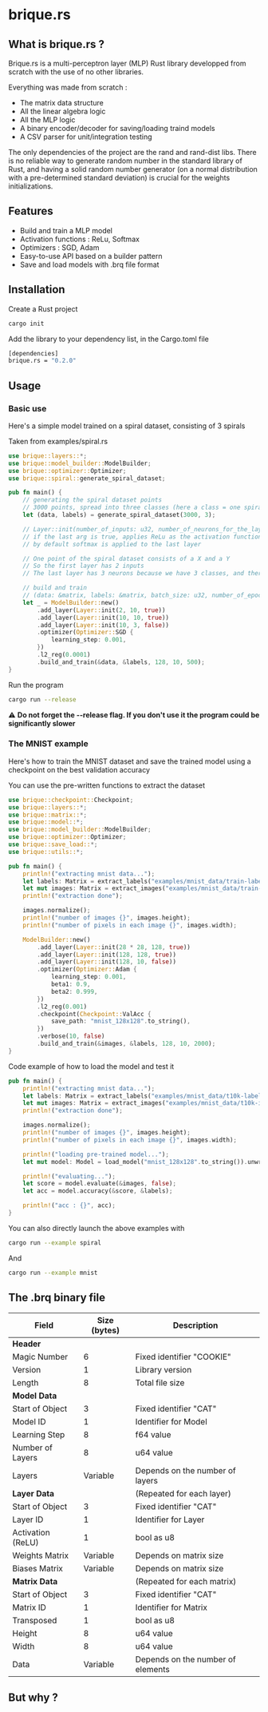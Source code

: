 # brique.rs
## What is brique.rs ? 

Brique.rs is a multi-perceptron layer (MLP) Rust library developped from scratch with the use of no other libraries. 

Everything was made from scratch : 

- The matrix data structure
- All the linear algebra logic
- All the MLP logic 
- A binary encoder/decoder for saving/loading traind models
- A CSV parser for unit/integration testing

The only dependencies of the project are the rand and rand-dist libs. There is no reliable way to generate random number in the standard library of Rust, and having a solid random number generator (on a normal distribution with a pre-determined standard deviation) is crucial for the weights initializations.

## Features

- Build and train a MLP model 
- Activation functions : ReLu, Softmax
- Optimizers : SGD, Adam
- Easy-to-use API based on a builder pattern
- Save and load models with .brq file format

## Installation

Create a Rust project 

```sh
cargo init
```

Add the library to your dependency list, in the Cargo.toml file

```sh
[dependencies]
brique.rs = "0.2.0"
```

## Usage

### Basic use

Here's a simple model trained on a spiral dataset, consisting of 3 spirals

Taken from examples/spiral.rs

```rust
use brique::layers::*;
use brique::model_builder::ModelBuilder;
use brique::optimizer::Optimizer;
use brique::spiral::generate_spiral_dataset;

pub fn main() {
    // generating the spiral dataset points
    // 3000 points, spread into three classes (here a class = one spiral)
    let (data, labels) = generate_spiral_dataset(3000, 3);

    // Layer::init(number_of_inputs: u32, number_of_neurons_for_the_layer: u32, reLu: bool)
    // if the last arg is true, applies ReLu as the activation function
    // by default softmax is applied to the last layer

    // One point of the spiral dataset consists of a X and a Y
    // So the first layer has 2 inputs
    // The last layer has 3 neurons because we have 3 classes, and therefore we want 3 outputs

    // build and train
    // (data: &matrix, labels: &matrix, batch_size: u32, number_of_epochs: u32, size_of_the_validation_dataset, usize)
    let _ = ModelBuilder::new()
        .add_layer(Layer::init(2, 10, true))
        .add_layer(Layer::init(10, 10, true))
        .add_layer(Layer::init(10, 3, false))
        .optimizer(Optimizer::SGD {
            learning_step: 0.001,
        })
        .l2_reg(0.0001)
        .build_and_train(&data, &labels, 128, 10, 500);
}
```

Run the program 

```sh
cargo run --release
```

⚠️ **Do not forget the --release flag. If you don't use it the program could be significantly slower**

### The MNIST example 

Here's how to train the MNIST dataset and save the trained model using a checkpoint on the best validation accuracy 

You can use the pre-written functions to extract the dataset

```rust 
use brique::checkpoint::Checkpoint;
use brique::layers::*;
use brique::matrix::*;
use brique::model::*;
use brique::model_builder::ModelBuilder;
use brique::optimizer::Optimizer;
use brique::save_load::*;
use brique::utils::*;

pub fn main() {
    println!("extracting mnist data...");
    let labels: Matrix = extract_labels("examples/mnist_data/train-labels.idx1-ubyte");
    let mut images: Matrix = extract_images("examples/mnist_data/train-images.idx3-ubyte");
    println!("extraction done");

    images.normalize();
    println!("number of images {}", images.height);
    println!("number of pixels in each image {}", images.width);

    ModelBuilder::new()
        .add_layer(Layer::init(28 * 28, 128, true))
        .add_layer(Layer::init(128, 128, true))
        .add_layer(Layer::init(128, 10, false))
        .optimizer(Optimizer::Adam {
            learning_step: 0.001,
            beta1: 0.9,
            beta2: 0.999,
        })
        .l2_reg(0.001)
        .checkpoint(Checkpoint::ValAcc {
            save_path: "mnist_128x128".to_string(),
        })
        .verbose(10, false)
        .build_and_train(&images, &labels, 128, 10, 2000);
}
```

Code example of how to load the model and test it 

```rust 
pub fn main() {
    println!("extracting mnist data...");
    let labels: Matrix = extract_labels("examples/mnist_data/t10k-labels.idx1-ubyte");
    let mut images: Matrix = extract_images("examples/mnist_data/t10k-images.idx3-ubyte");
    println!("extraction done");

    images.normalize();
    println!("number of images {}", images.height);
    println!("number of pixels in each image {}", images.width);

    println!("loading pre-trained model...");
    let mut model: Model = load_model("mnist_128x128".to_string()).unwrap();

    println!("evaluating...");
    let score = model.evaluate(&images, false);
    let acc = model.accuracy(&score, &labels);

    println!("acc : {}", acc);
}
```

You can also directly launch the above examples with 

```sh 
cargo run --example spiral
```
And 
```sh 
cargo run --example mnist
```
## The .brq binary file

| **Field**          | **Size (bytes)** | **Description**                     |
|--------------------|------------------|-------------------------------------|
| **Header**         |                  |                                     |
| Magic Number       | 6                | Fixed identifier "COOKIE"           |
| Version            | 1                | Library version                     |
| Length             | 8                | Total file size                     |
| **Model Data**     |                  |                                     |
| Start of Object    | 3                | Fixed identifier "CAT"              |
| Model ID           | 1                | Identifier for Model                |
| Learning Step      | 8                | f64 value                           |
| Number of Layers   | 8                | u64 value                           |
| Layers             | Variable         | Depends on the number of layers     |
| **Layer Data**     |                  | (Repeated for each layer)           |
| Start of Object    | 3                | Fixed identifier "CAT"              |
| Layer ID           | 1                | Identifier for Layer                |
| Activation (ReLU)  | 1                | bool as u8                          |
| Weights Matrix     | Variable         | Depends on matrix size              |
| Biases Matrix      | Variable         | Depends on matrix size              |
| **Matrix Data**    |                  | (Repeated for each matrix)          |
| Start of Object    | 3                | Fixed identifier "CAT"              |
| Matrix ID          | 1                | Identifier for Matrix               |
| Transposed         | 1                | bool as u8                          |
| Height             | 8                | u64 value                           |
| Width              | 8                | u64 value                           |
| Data               | Variable         | Depends on the number of elements   |


## But why ? 


